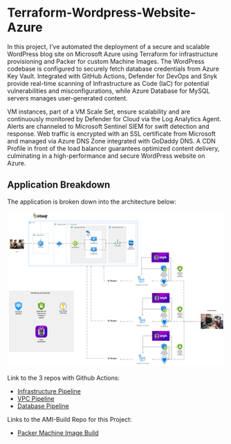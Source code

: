 # Terraform-Wordpress-Website-Azure

In this project, I've automated the deployment of a secure and scalable WordPress blog site on Microsoft Azure using Terraform for infrastructure provisioning and Packer for custom Machine Images. The WordPress codebase is configured to securely fetch database credentials from Azure Key Vault. Integrated with GitHub Actions, Defender for DevOps and Snyk provide real-time scanning of Infrastructure as Code (IaC) for potential vulnerabilities and misconfigurations, while Azure Database for MySQL servers manages user-generated content.

VM instances, part of a VM Scale Set, ensure scalability and are continuously monitored by Defender for Cloud via the Log Analytics Agent. Alerts are channeled to Microsoft Sentinel SIEM for swift detection and response. Web traffic is encrypted with an SSL certificate from Microsoft and managed via Azure DNS Zone integrated with GoDaddy DNS. A CDN Profile in front of the load balancer guarantees optimized content delivery, culminating in a high-performance and secure WordPress website on Azure.


## Application Breakdown

The application is broken down into the architecture below:

![wordpress](https://github.com/rjones18/Images/blob/main/Azure%20Wordpress%20(5).png)



Link to the 3 repos with Github Actions:

- [Infrastructure Pipeline](https://github.com/rjones18/Azure-Wp-Infrastructure)
- [VPC Pipeline](https://github.com/rjones18/Azure-Virtual-Network-Pipeline)
- [Database Pipeline](https://github.com/rjones18/Azure-Wp-MySQL-DB)

Links to the AMI-Build Repo for this Project:

- [Packer Machine Image Build](https://github.com/rjones18/Azure-Wordpress-Machine-Image-Build) 
